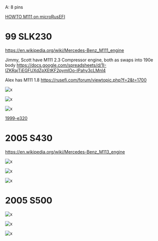 

A: 8 pins

[HOWTO M111 on microRusEFI](HOWTO-M111-on-microRusEFI)

# 99 SLK230

https://en.wikipedia.org/wiki/Mercedes-Benz_M111_engine

Jimmy, Scott have M111 2.3 Compressor engine, both as swaps into 190e body https://docs.google.com/spreadsheets/d/1I-lZKRajTiEGFUXdZpXEtKF2pymlOo-lPahy3cLMnl4

Alex has M111 1.8 https://rusefi.com/forum/viewtopic.php?f=2&t=1700

![x](oem_docs/Mercedes/99_SLK230_1.png)

![x](oem_docs/Mercedes/99_SLK230_2.png)

![x](oem_docs/Mercedes/99_SLK230_3.png)

[1999-e320](1999-e320)




# 2005 S430

https://en.wikipedia.org/wiki/Mercedes-Benz_M113_engine 

![x](oem_docs/Mercedes/2005_s430_1.png)

![x](oem_docs/Mercedes/2005_s430_2.png)

![x](oem_docs/Mercedes/2005_s430_3.png)

# 2005 S500

![x](oem_docs/Mercedes/2005_s500_1.png)

![x](oem_docs/Mercedes/2005_s500_2.png)

![x](oem_docs/Mercedes/2005_s500_3.png)

